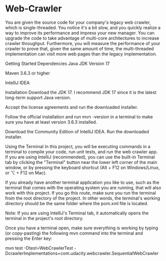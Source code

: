 # Web-Crawler

You are given the source code for your company's legacy web crawler, which is single-threaded.
You notice it's a bit slow, and you quickly realize a way to improve its performance and impress your new manager.
You can upgrade the code to take advantage of multi-core architectures to increase crawler throughput.
Furthermore, you will measure the performance of your crawler to prove that, given the same amount of time, the multi-threaded implementation can visit more web pages than the legacy implementation.


Getting Started
Dependencies
Java JDK Version 17

Maven 3.6.3 or higher

IntelliJ IDEA

Installation
Download the JDK 17. I recommend JDK 17 since it is the latest long-term support Java version.

Accept the license agreements and run the downloaded installer.

Follow the official installation and run mvn -version in a terminal to make sure you have at least version 3.6.3 installed.

Download the Community Edition of IntelliJ IDEA. Run the downloaded installer.


Using the Terminal
In this project, you will be executing commands in a terminal to compile your code, run unit tests, and run the web crawler app. If you are using IntelliJ (recommended), you can use the built-in Terminal tab by clicking the "Terminal" button near the lower left corner of the main window, or by pressing the keyboard shortcut (Alt + F12 on Windows/Linux, or ⌥ + F12 on Mac).

If you already have another terminal application you like to use, such as the terminal that comes with the operating system you are running, that will also work with this project. If you go this route, make sure you run the terminal from the root directory of the project. In other words, the terminal's working directory should be the same folder where the pom.xml file is located.

Note: If you are using IntelliJ's Terminal tab, it automatically opens the terminal in the project's root directory.

Once you have a terminal open, make sure everything is working by typing (or copy-pasting) the following mvn command into the terminal and pressing the Enter key:

mvn test -Dtest=WebCrawlerTest -DcrawlerImplementations=com.udacity.webcrawler.SequentialWebCrawler
